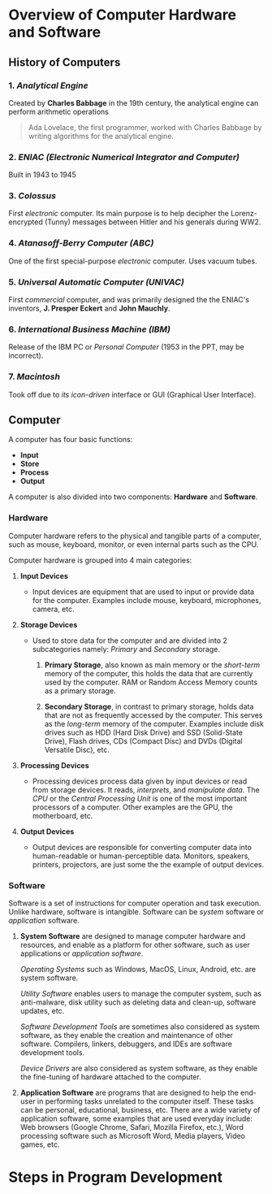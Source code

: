 # Overview of Computer Hardware and Software

## History of Computers

### 1. *Analytical Engine*
Created by **Charles Babbage** in the 19th century, the analytical engine can perform arithmetic operations

> Ada Lovelace, the first programmer, worked with Charles Babbage by writing algorithms for the analytical engine. 

### 2. *ENIAC (Electronic Numerical Integrator and Computer)*
Built in 1943 to 1945

### 3. *Colossus*
First *electronic* computer. Its main purpose is to help decipher the Lorenz-encrypted (Tunny) messages between Hitler and his generals during WW2.

### 4. *Atanasoff-Berry Computer (ABC)*
One of the first special-purpose *electronic* computer. Uses vacuum tubes.

### 5. *Universal Automatic Computer (UNIVAC)*
First *commercial* computer, and was primarily designed the the ENIAC's inventors, **J. Presper Eckert** and **John Mauchly**.

### 6. *International Business Machine (IBM)*
Release of the IBM PC or *Personal Computer* (1953 in the PPT, may be incorrect).

### 7. *Macintosh*
Took off due to *its icon-driven* interface or GUI (Graphical User Interface).

## Computer
A computer has four basic functions:
- **Input** 
- **Store** 
- **Process**
- **Output**

A computer is also divided into two components: **Hardware** and **Software**. 

### Hardware
Computer hardware refers to the physical and tangible parts of a computer, such as mouse, keyboard, monitor, or even internal parts such as the CPU.

Computer hardware is grouped into 4 main categories:

1. **Input Devices**
    - Input devices are equipment that are used to input or provide data for the computer. Examples include mouse, keyboard, microphones, camera, etc.

2. **Storage Devices**
    - Used to store data for the computer and are divided into 2 subcategories namely: *Primary* and *Secondary* storage.

        1. **Primary Storage**, also known as main memory or the *short-term* memory of the computer, this holds the data that are currently used by the computer. RAM or Random Access Memory counts as a primary storage.

        2. **Secondary Storage**, in contrast to primary storage, holds data that are not as frequently accessed by the computer. This serves as the *long-term* memory of the computer. Examples include disk drives such as HDD (Hard Disk Drive) and SSD (Solid-State Drive), Flash drives, CDs (Compact Disc) and DVDs (Digital Versatile Disc), etc.

3. **Processing Devices**
    - Processing devices process data given by input devices or read from storage devices. It reads, *interprets*, and *manipulate data*. The *CPU* or the *Central Processing Unit* is one of the most important processors of a computer. Other examples are the GPU, the motherboard, etc.

4. **Output Devices**
    - Output devices are responsible for converting computer data into human-readable or human-perceptible data. Monitors, speakers, printers, projectors, are just some the the example of output devices.

### Software
Software is a set of instructions for computer operation and task execution. Unlike hardware, software is intangible. Software can be *system* software or *application* software. 

1. **System Software** are designed to manage computer hardware and resources, and enable as a platform for other software, such as user applications or *application software*.

    *Operating Systems* such as Windows, MacOS, Linux, Android, etc. are system software.

    *Utility Software* enables users to manage the computer system, such as anti-malware, disk utility such as deleting data and clean-up, software updates, etc.

    *Software Development Tools* are sometimes also considered as system software, as they enable the creation and maintenance of other software. Compilers, linkers, debuggers, and IDEs are software development tools.

    *Device Drivers* are also considered as system software, as they enable the fine-tuning of hardware attached to the computer.

2. **Application Software** are programs that are designed to help the end-user in performing tasks unrelated to the computer itself. These tasks can be personal, educational, business, etc. There are a wide variety of application software, some examples that are used everyday include: Web browsers (Google Chrome, Safari, Mozilla Firefox, etc.), Word processing software such as Microsoft Word, Media players, Video games, etc.

# Steps in Program Development 

